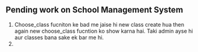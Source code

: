 ## Pending work on School Management System

1. Choose_class fucniton ke bad me jaise hi new class create hua then again new choose_class fucntion ko show karna hai. Taki admin ayse hi aur classes bana sake ek bar me hi.
1. 